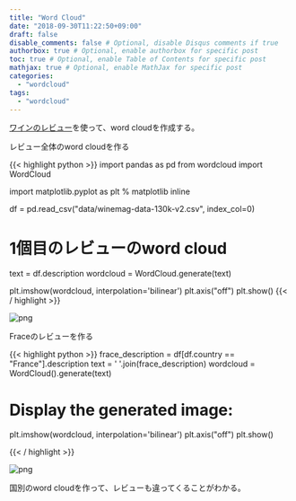 ```yaml
---
title: "Word Cloud"
date: "2018-09-30T11:22:50+09:00"
draft: false
disable_comments: false # Optional, disable Disqus comments if true
authorbox: true # Optional, enable authorbox for specific post
toc: true # Optional, enable Table of Contents for specific post
mathjax: true # Optional, enable MathJax for specific post
categories:
  - "wordcloud"
tags:
  - "wordcloud"
---
```


[ワインのレビュー](https://github.com/davestroud/Wine/blob/master/winemag-data-130k-v2.csv)を使って、word cloudを作成する。

レビュー全体のword cloudを作る

{{< highlight python >}}
import pandas as pd
from wordcloud import WordCloud

import matplotlib.pyplot as plt
% matplotlib inline

df = pd.read_csv("data/winemag-data-130k-v2.csv", index_col=0)

# 1個目のレビューのword cloud
text = df.description
wordcloud = WordCloud.generate(text)

plt.imshow(wordcloud, interpolation='bilinear')
plt.axis("off")
plt.show()
{{< / highlight >}}

![png](../../word-cloud/1.png) 

Fraceのレビューを作る


{{< highlight python >}}
frace_description = df[df.country == "France"].description
text = ' '.join(frace_description)
wordcloud = WordCloud().generate(text)

# Display the generated image:
plt.imshow(wordcloud, interpolation='bilinear')
plt.axis("off")
plt.show()

{{< / highlight >}}

![png](../../word-cloud/2.png) 


国別のword cloudを作って、レビューも違ってくることがわかる。
